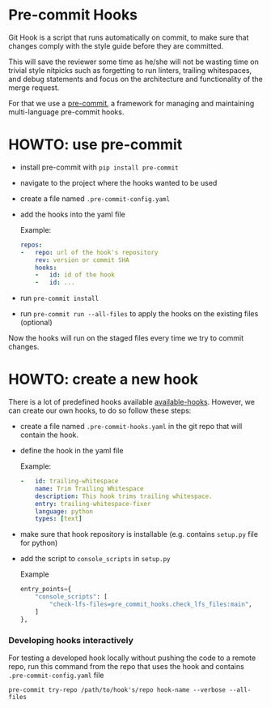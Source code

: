 # Pre-commit Hooks

Git Hook is a script that runs automatically on commit, to make sure that changes comply with the style guide before they are committed.

This will save the reviewer some time as he/she will not be wasting time on trivial style nitpicks such as forgetting to run linters, trailing whitespaces, and debug statements and focus on the architecture and functionality of the merge request.

For that we use a [pre-commit](https://pre-commit.com/), a framework for managing and maintaining multi-language pre-commit hooks.

# HOWTO: use pre-commit

* install pre-commit with `pip install pre-commit`
* navigate to the project where the hooks wanted to be used
* create a file named `.pre-commit-config.yaml`
* add the hooks into the yaml file
    
    Example:
    ```yaml
    repos:
    -   repo: url of the hook's repository
        rev: version or commit SHA
        hooks:
        -   id: id of the hook
        -   id: ...
    ```
* run `pre-commit install`
* run `pre-commit run --all-files` to apply the hooks on the existing files (optional)

Now the hooks will run on the staged files every time we try to commit changes.

# HOWTO: create a new hook

There is a lot of predefined hooks available [available-hooks](https://pre-commit.com/hooks.html). However, we can create our own hooks, to do so follow these steps:

* create a file named `.pre-commit-hooks.yaml` in the git repo that will contain the hook.
* define the hook in the yaml file 
    
    Example:
    ```yaml
    -   id: trailing-whitespace
        name: Trim Trailing Whitespace
        description: This hook trims trailing whitespace.
        entry: trailing-whitespace-fixer
        language: python
        types: [text]
    ```
* make sure that hook repository is installable (e.g. contains `setup.py` file for python)
* add the script to `console_scripts` in `setup.py`

    Example
    ```python
    entry_points={
        "console_scripts": [
            "check-lfs-files=pre_commit_hooks.check_lfs_files:main",
        ]
    },
    ```

### Developing hooks interactively

For testing a developed hook locally without pushing the code to a remote repo, run this command from the repo that uses the hook and contains `.pre-commit-config.yaml` file

`pre-commit try-repo /path/to/hook's/repo hook-name --verbose --all-files`